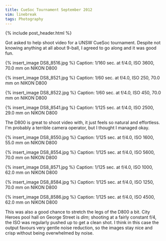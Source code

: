 ```yaml
---
title: CueSoc Tournament September 2012
vim: linebreak
tags: Photography
---
```


{% include post_header.html %}


Got asked to help shoot video for a UNSW CueSoc tournament. Despite not knowing anything at all about 9-ball, I agreed to go along and it was good fun.


{% insert_image DS8_8516.jpg %}
Caption: 1/160 sec. at f/4.0, ISO 3600, 70.0 mm on NIKON D800

{% insert_image DS8_8521.jpg %}
Caption: 1/60 sec. at f/4.0, ISO 250, 70.0 mm on NIKON D800

{% insert_image DS8_8522.jpg %}
Caption: 1/60 sec. at f/4.0, ISO 450, 70.0 mm on NIKON D800

{% insert_image DS8_8541.jpg %}
Caption: 1/125 sec. at f/4.0, ISO 2500, 29.0 mm on NIKON D800


The D800 is great to shoot video with, it just feels so natural and effortless. I'm probably a terrible camera operator, but I thought I managed okay.


{% insert_image DS8_8550.jpg %}
Caption: 1/125 sec. at f/4.0, ISO 1600, 55.0 mm on NIKON D800

{% insert_image DS8_8554.jpg %}
Caption: 1/125 sec. at f/4.0, ISO 5600, 70.0 mm on NIKON D800

{% insert_image DS8_8571.jpg %}
Caption: 1/125 sec. at f/4.0, ISO 1000, 62.0 mm on NIKON D800

{% insert_image DS8_8584.jpg %}
Caption: 1/125 sec. at f/4.0, ISO 1250, 70.0 mm on NIKON D800

{% insert_image DS8_8586.jpg %}
Caption: 1/125 sec. at f/4.0, ISO 4500, 62.0 mm on NIKON D800


This was also a good chance to stretch the legs of the D800 a bit. City Heroes pool hall on George Street is *dim*; shooting at a fairly constant f/4, the ISO was regularly pushed up to get a clean shot. I think in this case the output favours very gentle noise reduction, so the images stay nice and crisp without being overwhelmed by noise.

